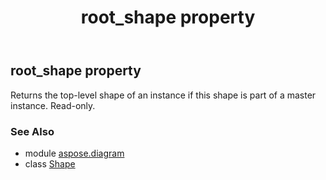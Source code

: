 ﻿---
title: root_shape property
second_title: Aspose.Diagram for Python via .NET API References
description: 
type: docs
weight: 840
url: /python-net/aspose.diagram/shape/root_shape/
is_root: false
---

## root_shape property


Returns the top-level shape of an instance if this shape is part of a master instance. Read-only.

### See Also
* module [aspose.diagram](../../)
* class [Shape](/diagram/python-net/aspose.diagram/shape)
